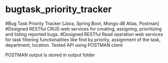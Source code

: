 # bugtask_priority_tracker
#Bug Task Priority Tracker [Java, Spring Boot, Mongo dB Atlas, Postman]
#Designed RESTful CRUD web services for creating, assigning, prioritizing and listing reported bugs.
#Designed RESTful Read operation web services for task filtering functionalities like find by priority, assignment of the task, department, location. 
Tested API using POSTMAN client

POSTMAN output is stored in output folder

